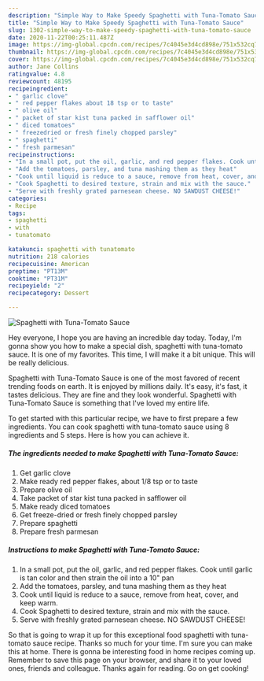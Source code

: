 ```yaml
---
description: "Simple Way to Make Speedy Spaghetti with Tuna-Tomato Sauce"
title: "Simple Way to Make Speedy Spaghetti with Tuna-Tomato Sauce"
slug: 1302-simple-way-to-make-speedy-spaghetti-with-tuna-tomato-sauce
date: 2020-11-22T00:25:11.487Z
image: https://img-global.cpcdn.com/recipes/7c4045e3d4cd898e/751x532cq70/spaghetti-with-tuna-tomato-sauce-recipe-main-photo.jpg
thumbnail: https://img-global.cpcdn.com/recipes/7c4045e3d4cd898e/751x532cq70/spaghetti-with-tuna-tomato-sauce-recipe-main-photo.jpg
cover: https://img-global.cpcdn.com/recipes/7c4045e3d4cd898e/751x532cq70/spaghetti-with-tuna-tomato-sauce-recipe-main-photo.jpg
author: Jane Collins
ratingvalue: 4.8
reviewcount: 48195
recipeingredient:
- " garlic clove"
- " red pepper flakes about 18 tsp or to taste"
- " olive oil"
- " packet of star kist tuna packed in safflower oil"
- " diced tomatoes"
- " freezedried or fresh finely chopped parsley"
- " spaghetti"
- " fresh parmesan"
recipeinstructions:
- "In a small pot, put the oil, garlic, and red pepper flakes. Cook until garlic is tan color and then strain the oil into a 10&#34; pan"
- "Add the tomatoes, parsley, and tuna mashing them as they heat"
- "Cook until liquid is reduce to a sauce, remove from heat, cover, and keep warm."
- "Cook Spaghetti to desired texture, strain and mix with the sauce."
- "Serve with freshly grated parnesean cheese. NO SAWDUST CHEESE!"
categories:
- Recipe
tags:
- spaghetti
- with
- tunatomato

katakunci: spaghetti with tunatomato 
nutrition: 218 calories
recipecuisine: American
preptime: "PT13M"
cooktime: "PT31M"
recipeyield: "2"
recipecategory: Dessert

---
```



![Spaghetti with Tuna-Tomato Sauce](https://img-global.cpcdn.com/recipes/7c4045e3d4cd898e/751x532cq70/spaghetti-with-tuna-tomato-sauce-recipe-main-photo.jpg)

Hey everyone, I hope you are having an incredible day today. Today, I'm gonna show you how to make a special dish, spaghetti with tuna-tomato sauce. It is one of my favorites. This time, I will make it a bit unique. This will be really delicious.

Spaghetti with Tuna-Tomato Sauce is one of the most favored of recent trending foods on earth. It is enjoyed by millions daily. It's easy, it's fast, it tastes delicious. They are fine and they look wonderful. Spaghetti with Tuna-Tomato Sauce is something that I've loved my entire life.




To get started with this particular recipe, we have to first prepare a few ingredients. You can cook spaghetti with tuna-tomato sauce using 8 ingredients and 5 steps. Here is how you can achieve it.

<!--inarticleads1-->

##### The ingredients needed to make Spaghetti with Tuna-Tomato Sauce:

1. Get  garlic clove
1. Make ready  red pepper flakes, about 1/8 tsp or to taste
1. Prepare  olive oil
1. Take  packet of star kist tuna packed in safflower oil
1. Make ready  diced tomatoes
1. Get  freeze-dried or fresh finely chopped parsley
1. Prepare  spaghetti
1. Prepare  fresh parmesan




<!--inarticleads2-->

##### Instructions to make Spaghetti with Tuna-Tomato Sauce:

1. In a small pot, put the oil, garlic, and red pepper flakes. Cook until garlic is tan color and then strain the oil into a 10&#34; pan
1. Add the tomatoes, parsley, and tuna mashing them as they heat
1. Cook until liquid is reduce to a sauce, remove from heat, cover, and keep warm.
1. Cook Spaghetti to desired texture, strain and mix with the sauce.
1. Serve with freshly grated parnesean cheese. NO SAWDUST CHEESE!




So that is going to wrap it up for this exceptional food spaghetti with tuna-tomato sauce recipe. Thanks so much for your time. I'm sure you can make this at home. There is gonna be interesting food in home recipes coming up. Remember to save this page on your browser, and share it to your loved ones, friends and colleague. Thanks again for reading. Go on get cooking!
